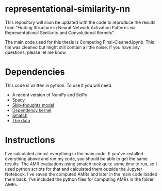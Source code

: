 # representational-similarity-nn
This repository will soon be updated with the code to reproduce the results from "Finding Structure in Neural Network Activation Patterns via Representational Similarity and Convolutional Kernels".

The main code used for this thesis is Computing Final-Cleaned.ipynb. This file was cleaned but might still contain a little noise. If you have any questions, please let me know. 

# Dependencies
This code is written in python. To use it you will need:
- A recent version of NumPy and SciPy
- [Spacy](https://spacy.io/)
- [Skip-thoughts model](https://github.com/ryankiros/skip-thoughts)
- [Dependency kernel](https://github.com/fkunneman/DiscoSumo/blob/master/naacl/models/depkernel.py)
- [Smatch](https://github.com/snowblink14/smatch)
- [The data](https://amr.isi.edu/download/amr-bank-struct-v1.6-training.txt)

# Instructions
I've calculated almost everything in the main code. If you've installed everything above and run my code, you should be able to get the same results. The AMR evaluations using smatch took quite some time to run, so I used python scripts for that and calculated them outside the Jupyter Notebook. I've saved the computed AMRs and later in the main code loaded them back. I've included the python files for computing AMRs in the folder AMRs. 

